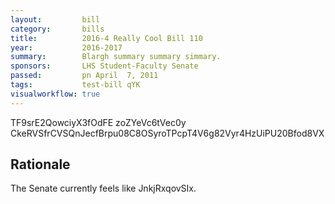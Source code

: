 ```yaml
---
layout:         bill
category:       bills
title:          2016-4 Really Cool Bill 110
year:           2016-2017
summary:        Blargh summary summary simmary.
sponsors:       LHS Student-Faculty Senate
passed:         pn April  7, 2011
tags:           test-bill qYK
visualworkflow: true
---
```



TF9srE2QowciyX3fOdFE zoZYeVc6tVec0y CkeRVSfrCVSQnJecfBrpu08C8OSyroTPcpT4V6g82Vyr4HzUiPU20Bfod8VX 




Rationale
---------
The Senate currently feels like JnkjRxqovSIx.
